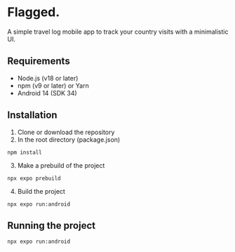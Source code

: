 # Flagged.

A simple travel log mobile app to track your country visits with a minimalistic UI.

## Requirements

- Node.js (v18 or later)
- npm (v9 or later) or Yarn
- Android 14 (SDK 34)

## Installation
1. Clone or download the repository
2. In the root directory (package.json)
```
npm install
```
3. Make a prebuild of the project
```
npx expo prebuild
```
4. Build the project
```
npx expo run:android
```
## Running the project
```
npx expo run:android
```
